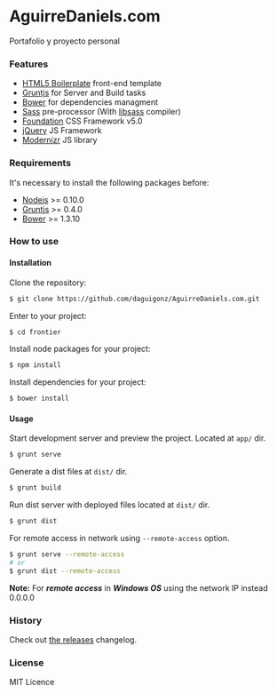 # AguirreDaniels.com
Portafolio y proyecto personal 
### Features

* [HTML5 Boilerplate](http://html5boilerplate.com/) front-end template
* [Gruntjs](http://gruntjs.org/) for Server and Build tasks
* [Bower](http://bower.io/) for dependencies managment
* [Sass](http://http://sass-lang.com/) pre-processor (With [libsass](https://github.com/sass/libsass) compiler)
* [Foundation](http://foundation.zurb.com/) CSS Framework v5.0
* [jQuery](http://jquery.com/) JS Framework
* [Modernizr](http://modernizr.com/) JS library

### Requirements
It's necessary to install the following packages before:

* [Nodejs](http://nodejs.org/) >= 0.10.0
* [Gruntjs](http://gruntjs.com/) >= 0.4.0
* [Bower](http://bower.io/) >= 1.3.10

### How to use

#### Installation

Clone the repository:

```sh
$ git clone https://github.com/daguigonz/AguirreDaniels.com.git
```
Enter to your project:

```sh
$ cd frontier
```

Install node packages for your project:

```sh
$ npm install
```

Install dependencies for your project:

```sh
$ bower install
```

#### Usage

Start development server and preview the project. Located at `app/` dir.

```sh
$ grunt serve
```

Generate a dist files at `dist/` dir.

```sh
$ grunt build
```

Run dist server with deployed files located at `dist/` dir.

```sh
$ grunt dist
```

For remote access in network using `--remote-access` option.

```sh
$ grunt serve --remote-access
# or
$ grunt dist --remote-access
```

**Note:** For ***remote access*** in ***Windows OS*** using the network IP instead 0.0.0.0


### History
Check out [the releases](https://github.com/joseluisq/frontier/releases) changelog.

### License

MIT Licence

